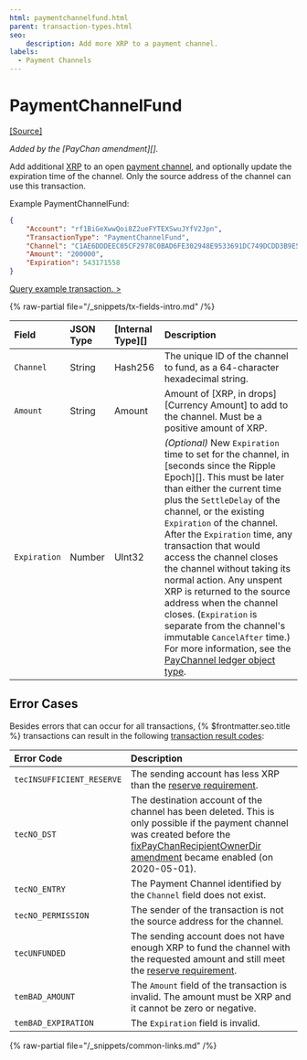 ```yaml
---
html: paymentchannelfund.html
parent: transaction-types.html
seo:
    description: Add more XRP to a payment channel.
labels:
  - Payment Channels
---
```

# PaymentChannelFund
[[Source]](https://github.com/XRPLF/rippled/blob/master/src/ripple/app/tx/impl/PayChan.cpp "Source")

_Added by the [PayChan amendment][]._

Add additional [XRP](../../../../introduction/what-is-xrp.md) to an open [payment channel](../../../../concepts/payment-types/payment-channels.md), and optionally update the expiration time of the channel. Only the source address of the channel can use this transaction.

Example PaymentChannelFund:

```json
{
    "Account": "rf1BiGeXwwQoi8Z2ueFYTEXSwuJYfV2Jpn",
    "TransactionType": "PaymentChannelFund",
    "Channel": "C1AE6DDDEEC05CF2978C0BAD6FE302948E9533691DC749DCDD3B9E5992CA6198",
    "Amount": "200000",
    "Expiration": 543171558
}
```

[Query example transaction. >](/resources/dev-tools/websocket-api-tool?server=wss%3A%2F%2Fs1.ripple.com%2F&req=%7B%22id%22%3A%22example_PaymentChannelFund%22%2C%22command%22%3A%22tx%22%2C%22transaction%22%3A%22877FA6E2FF8E08597D1F24E30BE8E52D0C9C06F0D620C5721E55622B6A632DFF%22%2C%22binary%22%3Afalse%7D)

{% raw-partial file="/_snippets/tx-fields-intro.md" /%}
<!--{# fix md highlighting_ #}-->

| Field        | JSON Type | [Internal Type][] | Description                   |
|:-------------|:----------|:------------------|:------------------------------|
| `Channel`    | String    | Hash256           | The unique ID of the channel to fund, as a 64-character hexadecimal string. |
| `Amount`     | String    | Amount            | Amount of [XRP, in drops][Currency Amount] to add to the channel. Must be a positive amount of XRP. |
| `Expiration` | Number    | UInt32            | _(Optional)_ New `Expiration` time to set for the channel, in [seconds since the Ripple Epoch][]. This must be later than either the current time plus the `SettleDelay` of the channel, or the existing `Expiration` of the channel. After the `Expiration` time, any transaction that would access the channel closes the channel without taking its normal action. Any unspent XRP is returned to the source address when the channel closes. (`Expiration` is separate from the channel's immutable `CancelAfter` time.) For more information, see the [PayChannel ledger object type](../../ledger-data/ledger-entry-types/paychannel.md). |

## Error Cases

Besides errors that can occur for all transactions, {% $frontmatter.seo.title %} transactions can result in the following [transaction result codes](../transaction-results/transaction-results.md):

| Error Code                | Description                                      |
|:--------------------------|:-------------------------------------------------|
| `tecINSUFFICIENT_RESERVE` | The sending account has less XRP than the [reserve requirement](../../../../concepts/accounts/reserves.md). |
| `tecNO_DST`               | The destination account of the channel has been deleted. This is only possible if the payment channel was created before the [fixPayChanRecipientOwnerDir amendment](../../../../resources/known-amendments.md#fixpaychanrecipientownerdir) became enabled (on 2020-05-01). |
| `tecNO_ENTRY`             | The Payment Channel identified by the `Channel` field does not exist. |
| `tecNO_PERMISSION`        | The sender of the transaction is not the source address for the channel. |
| `tecUNFUNDED`             | The sending account does not have enough XRP to fund the channel with the requested amount and still meet the [reserve requirement](../../../../concepts/accounts/reserves.md). |
| `temBAD_AMOUNT`           | The `Amount` field of the transaction is invalid. The amount must be XRP and it cannot be zero or negative. |
| `temBAD_EXPIRATION`       | The `Expiration` field is invalid.              |

{% raw-partial file="/_snippets/common-links.md" /%}
